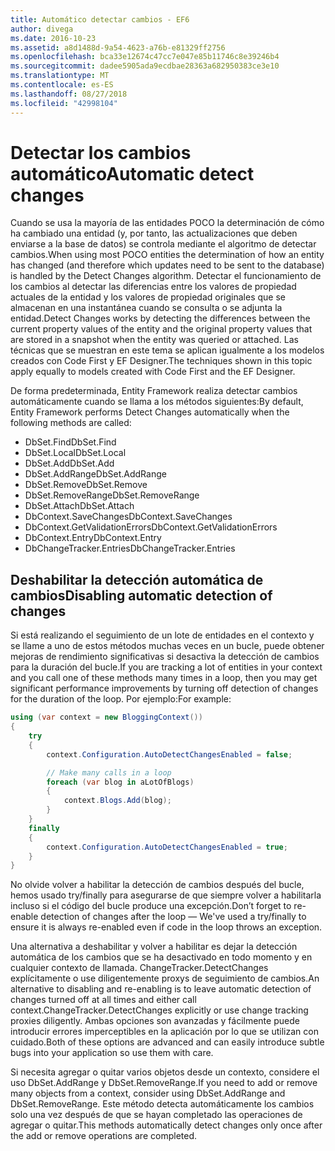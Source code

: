 ```yaml
---
title: Automático detectar cambios - EF6
author: divega
ms.date: 2016-10-23
ms.assetid: a8d1488d-9a54-4623-a76b-e81329ff2756
ms.openlocfilehash: bca33e12674c47cc7e047e85b11746c8e39246b4
ms.sourcegitcommit: dadee5905ada9ecdbae28363a682950383ce3e10
ms.translationtype: MT
ms.contentlocale: es-ES
ms.lasthandoff: 08/27/2018
ms.locfileid: "42998104"
---
```

# <a name="automatic-detect-changes"></a><span data-ttu-id="082c6-102">Detectar los cambios automático</span><span class="sxs-lookup"><span data-stu-id="082c6-102">Automatic detect changes</span></span>
<span data-ttu-id="082c6-103">Cuando se usa la mayoría de las entidades POCO la determinación de cómo ha cambiado una entidad (y, por tanto, las actualizaciones que deben enviarse a la base de datos) se controla mediante el algoritmo de detectar cambios.</span><span class="sxs-lookup"><span data-stu-id="082c6-103">When using most POCO entities the determination of how an entity has changed (and therefore which updates need to be sent to the database) is handled by the Detect Changes algorithm.</span></span> <span data-ttu-id="082c6-104">Detectar el funcionamiento de los cambios al detectar las diferencias entre los valores de propiedad actuales de la entidad y los valores de propiedad originales que se almacenan en una instantánea cuando se consulta o se adjunta la entidad.</span><span class="sxs-lookup"><span data-stu-id="082c6-104">Detect Changes works by detecting the differences between the current property values of the entity and the original property values that are stored in a snapshot when the entity was queried or attached.</span></span> <span data-ttu-id="082c6-105">Las técnicas que se muestran en este tema se aplican igualmente a los modelos creados con Code First y EF Designer.</span><span class="sxs-lookup"><span data-stu-id="082c6-105">The techniques shown in this topic apply equally to models created with Code First and the EF Designer.</span></span>  

<span data-ttu-id="082c6-106">De forma predeterminada, Entity Framework realiza detectar cambios automáticamente cuando se llama a los métodos siguientes:</span><span class="sxs-lookup"><span data-stu-id="082c6-106">By default, Entity Framework performs Detect Changes automatically when the following methods are called:</span></span>  

- <span data-ttu-id="082c6-107">DbSet.Find</span><span class="sxs-lookup"><span data-stu-id="082c6-107">DbSet.Find</span></span>  
- <span data-ttu-id="082c6-108">DbSet.Local</span><span class="sxs-lookup"><span data-stu-id="082c6-108">DbSet.Local</span></span>  
- <span data-ttu-id="082c6-109">DbSet.Add</span><span class="sxs-lookup"><span data-stu-id="082c6-109">DbSet.Add</span></span>  
- <span data-ttu-id="082c6-110">DbSet.AddRange</span><span class="sxs-lookup"><span data-stu-id="082c6-110">DbSet.AddRange</span></span>
- <span data-ttu-id="082c6-111">DbSet.Remove</span><span class="sxs-lookup"><span data-stu-id="082c6-111">DbSet.Remove</span></span>  
- <span data-ttu-id="082c6-112">DbSet.RemoveRange</span><span class="sxs-lookup"><span data-stu-id="082c6-112">DbSet.RemoveRange</span></span>
- <span data-ttu-id="082c6-113">DbSet.Attach</span><span class="sxs-lookup"><span data-stu-id="082c6-113">DbSet.Attach</span></span>  
- <span data-ttu-id="082c6-114">DbContext.SaveChanges</span><span class="sxs-lookup"><span data-stu-id="082c6-114">DbContext.SaveChanges</span></span>  
- <span data-ttu-id="082c6-115">DbContext.GetValidationErrors</span><span class="sxs-lookup"><span data-stu-id="082c6-115">DbContext.GetValidationErrors</span></span>  
- <span data-ttu-id="082c6-116">DbContext.Entry</span><span class="sxs-lookup"><span data-stu-id="082c6-116">DbContext.Entry</span></span>  
- <span data-ttu-id="082c6-117">DbChangeTracker.Entries</span><span class="sxs-lookup"><span data-stu-id="082c6-117">DbChangeTracker.Entries</span></span>  

## <a name="disabling-automatic-detection-of-changes"></a><span data-ttu-id="082c6-118">Deshabilitar la detección automática de cambios</span><span class="sxs-lookup"><span data-stu-id="082c6-118">Disabling automatic detection of changes</span></span>  

<span data-ttu-id="082c6-119">Si está realizando el seguimiento de un lote de entidades en el contexto y se llame a uno de estos métodos muchas veces en un bucle, puede obtener mejoras de rendimiento significativas si desactiva la detección de cambios para la duración del bucle.</span><span class="sxs-lookup"><span data-stu-id="082c6-119">If you are tracking a lot of entities in your context and you call one of these methods many times in a loop, then you may get significant performance improvements by turning off detection of changes for the duration of the loop.</span></span> <span data-ttu-id="082c6-120">Por ejemplo:</span><span class="sxs-lookup"><span data-stu-id="082c6-120">For example:</span></span>  

``` csharp
using (var context = new BloggingContext())
{
    try
    {
        context.Configuration.AutoDetectChangesEnabled = false;

        // Make many calls in a loop
        foreach (var blog in aLotOfBlogs)
        {
            context.Blogs.Add(blog);
        }
    }
    finally
    {
        context.Configuration.AutoDetectChangesEnabled = true;
    }
}
```  

<span data-ttu-id="082c6-121">No olvide volver a habilitar la detección de cambios después del bucle, hemos usado try/finally para asegurarse de que siempre volver a habilitarla incluso si el código del bucle produce una excepción.</span><span class="sxs-lookup"><span data-stu-id="082c6-121">Don’t forget to re-enable detection of changes after the loop — We've used a try/finally to ensure it is always re-enabled even if code in the loop throws an exception.</span></span>  

<span data-ttu-id="082c6-122">Una alternativa a deshabilitar y volver a habilitar es dejar la detección automática de los cambios que se ha desactivado en todo momento y en cualquier contexto de llamada. ChangeTracker.DetectChanges explícitamente o use diligentemente proxys de seguimiento de cambios.</span><span class="sxs-lookup"><span data-stu-id="082c6-122">An alternative to disabling and re-enabling is to leave automatic detection of changes turned off at all times and either call context.ChangeTracker.DetectChanges explicitly or use change tracking proxies diligently.</span></span> <span data-ttu-id="082c6-123">Ambas opciones son avanzadas y fácilmente puede introducir errores imperceptibles en la aplicación por lo que se utilizan con cuidado.</span><span class="sxs-lookup"><span data-stu-id="082c6-123">Both of these options are advanced and can easily introduce subtle bugs into your application so use them with care.</span></span>  

<span data-ttu-id="082c6-124">Si necesita agregar o quitar varios objetos desde un contexto, considere el uso DbSet.AddRange y DbSet.RemoveRange.</span><span class="sxs-lookup"><span data-stu-id="082c6-124">If you need to add or remove many objects from a context, consider using DbSet.AddRange and DbSet.RemoveRange.</span></span> <span data-ttu-id="082c6-125">Este método detecta automáticamente los cambios solo una vez después de que se hayan completado las operaciones de agregar o quitar.</span><span class="sxs-lookup"><span data-stu-id="082c6-125">This methods automatically detect changes only once after the add or remove operations are completed.</span></span> 
